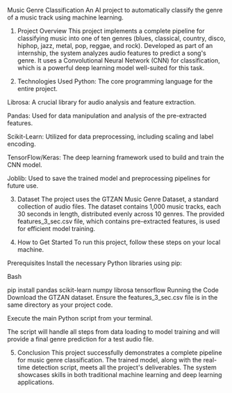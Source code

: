 Music Genre Classification
An AI project to automatically classify the genre of a music track using machine learning.

1. Project Overview
This project implements a complete pipeline for classifying music into one of ten genres (blues, classical, country, disco, hiphop, jazz, metal, pop, reggae, and rock). Developed as part of an internship, the system analyzes audio features to predict a song's genre. It uses a Convolutional Neural Network (CNN) for classification, which is a powerful deep learning model well-suited for this task.

2. Technologies Used
Python: The core programming language for the entire project.

Librosa: A crucial library for audio analysis and feature extraction.

Pandas: Used for data manipulation and analysis of the pre-extracted features.

Scikit-Learn: Utilized for data preprocessing, including scaling and label encoding.

TensorFlow/Keras: The deep learning framework used to build and train the CNN model.

Joblib: Used to save the trained model and preprocessing pipelines for future use.

3. Dataset
The project uses the GTZAN Music Genre Dataset, a standard collection of audio files. The dataset contains 1,000 music tracks, each 30 seconds in length, distributed evenly across 10 genres. The provided features_3_sec.csv file, which contains pre-extracted features, is used for efficient model training.

4. How to Get Started
To run this project, follow these steps on your local machine.

Prerequisites
Install the necessary Python libraries using pip:

Bash

pip install pandas scikit-learn numpy librosa tensorflow
Running the Code
Download the GTZAN dataset. Ensure the features_3_sec.csv file is in the same directory as your project code.

Execute the main Python script from your terminal.

The script will handle all steps from data loading to model training and will provide a final genre prediction for a test audio file.

5. Conclusion
This project successfully demonstrates a complete pipeline for music genre classification. The trained model, along with the real-time detection script, meets all the project's deliverables. The system showcases skills in both traditional machine learning and deep learning applications.







